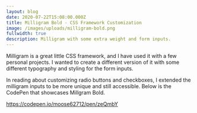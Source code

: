 ```yaml
---
layout: blog
date: 2020-07-22T15:08:00.000Z
title: Milligram Bold - CSS Framework Customization
image: /images/uploads/milligram-bold.png
fullwidth: true
description: Milligram with some extra weight and form inputs.
---
```

Milligram is a great little CSS framework, and I have used it with a few personal projects. I wanted to create a different version of it with some different typography and styling for the form inputs.

In reading about customizing radio buttons and checkboxes, I extended the milligram inputs to be more unique and still accessible. Below is the CodePen that showcases Millgram Bold.

https://codepen.io/moose62712/pen/zeQmbY
